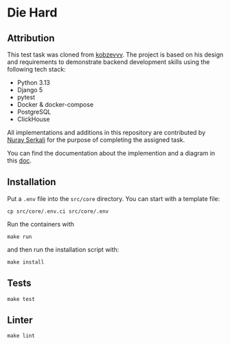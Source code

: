 # Die Hard

## Attribution

This test task was cloned from [kobzevvv](https://github.com/kobzevvv/backender-challenge/tree/main). The project is based on his design and requirements to demonstrate backend development skills using the following tech stack:
- Python 3.13
- Django 5
- pytest
- Docker & docker-compose
- PostgreSQL
- ClickHouse

All implementations and additions in this repository are contributed by [Nuray Serkali](https://github.com/nuray0) for the purpose of completing the assigned task. 

You can find the documentation about the implemention and a diagram in this [doc](docs/implementation_details.md).


## Installation

Put a `.env` file into the `src/core` directory. You can start with a template file:

```
cp src/core/.env.ci src/core/.env
```

Run the containers with
```
make run
```

and then run the installation script with:

```
make install
```

## Tests

`make test`

## Linter

`make lint`
